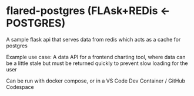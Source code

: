 # flared-postgres (FLAsk+REDis <- POSTGRES)

A sample flask api that serves data from redis which acts as a cache for postgres

Example use case: A data API for a frontend charting tool, where data can be a little stale but must be returned quickly to prevent slow loading for the user

Can be run with docker compose, or in a VS Code Dev Container / GitHub Codespace
